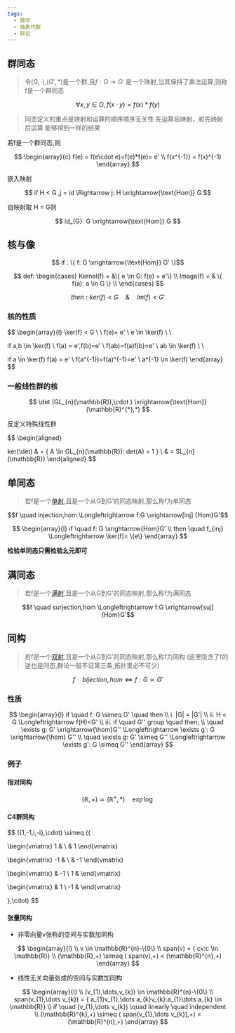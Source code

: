 ```yaml
---
tags:
  - 数学
  - 抽象代数
  - 群论
---
```



## 群同态

> 令$(G,\cdot)$,$(G',*)$是一个群,且$f: G \rightarrow G'$ 是一个映射,当其保持了乘法运算,则称f是一个群同态 

$$ \forall x,y \in G,f(x \cdot y) = f(x)*f(y)$$

> 同态定义的重点是映射和运算的顺序顺序无关性 先运算后映射，和先映射后运算 能够得到一样的结果


若f是一个群同态,则

$$
\begin{array}{c}
f(e) = f(e\cdot e)=f(e)*f(e)= e'  \\
f(x^{-1}) = f(x)^{-1}
\end{array}
$$




嵌入映射

$$
if H < G ,j = id \Rightarrow j: H \xrightarrow{\text{Hom}} G
$$

自映射取 H = G则

$$
id_{G}: G \xrightarrow{\text{Hom}} G
$$


## 核与像

$$ if : \{ f: G \xrightarrow{\text{Hom}} G' \}$$


$$
def:
\begin{cases}
Kernel(f) = &\{ e \in G: f(e) = e'\} \\
Image(f) =  & \{ f(a): a \in G \} \\
\end{cases}
$$


$$then:  ker(f) < G \quad \& \quad Im(f) < G' $$

### 核的性质

$$
\begin{array}{l}
\ker(f) < G \\ \\
f(e)= e' \\
e \in \ker(f) \\ \\

if a,b \in \ker(f) \\
f(a) = e',f(b)=e' \\
f(ab)=f(a)f(b)=e' \\
ab \in \ker(f)  \\ \\

if a \in \ker(f) f(a) = e' \\
f(a^{-1})=f(a)^{-1}=e' \\
a^{-1} \in \ker(f)
\end{array}
$$

### 一般线性群的核
$$ \det (GL_{n}(\mathbb{R}),\cdot ) \xrightarrow{\text{Hom}} (\mathbb{R}^{*},*) $$


反定义特殊线性群

$$
\begin{aligned}

ker(\det) & = \{ A \in GL_{n}(\mathbb{R}): det(A) = 1 \} \\
& = SL_{n}(\mathbb{R})
\end{aligned}
$$

## 单同态



>若f是一个[单射](./映射.md#单射),且是一个从G到G'的同态映射,那么称f为单同态

$$f \quad injection,hom  \Longleftrightarrow f:G \xrightarrow[inj] {Hom}G'$$


$$
\begin{array}{l}
if \quad f: G \xrightarrow{Hom}G' \\
then \quad f_{inj} \Longleftrightarrow \ker(f)= \{e\}
\end{array}
$$

**检验单同态只需检验幺元即可**


## 满同态

>若f是一个[满射](./映射.md#满射),且是一个从G到G'的同态映射,那么称f为满同态

$$f \quad surjection,hom  \Longleftrightarrow f:G \xrightarrow[suj] {Hom}G'$$
## 同构

>若f是一个[双射](./映射.md#双射),且是一个从G到G'的同态映射,那么称f为同构
>(这里隐含了f的逆也是同态,群论一般不证第三条,拓扑里必不可少)

$$f \quad bijection,hom  \Longleftrightarrow f:G \simeq G'$$




### 性质

$$
\begin{array}{l}
if \quad f: G \simeq G' \quad then \\
i.  |G| = |G'| \\
ii. H < G \Longleftrightarrow f(H)<G' \\
iii. if \quad G'' group \quad then, \\
\quad \exists g: G' \xrightarrow{\hom}G'' \Longleftrightarrow \exists g': G \xrightarrow{\hom} G'' \\
\quad \exists g: G' \simeq G'' \Longleftrightarrow \exists g': G \simeq G''
\end{array}
$$


### 例子

#### 指对同构

$$(\mathbb{R},+) \simeq (\mathbb{R^{+}},*) \quad \exp \log$$

#### C4群同构
$$
(\{1,-1,i,-i\},\cdot) \simeq (\{

\begin{vmatrix} 1 &  \\  & 1 \end{vmatrix}

\begin{vmatrix} -1 &  \\  & -1 \end{vmatrix}

\begin{vmatrix}  & -1  \\ 1 &  \end{vmatrix}

\begin{vmatrix}  & 1 \\ -1 &  \end{vmatrix}

\},\cdot)
$$


#### 张量同构
* 非零向量v张称的空间与实数加同构

$$
\begin{array}{l} \\
v \in \mathbb{R}^{n}-\{0\} \\
span(v) = { cv:c \in \mathbb{R}} \\
(\mathbb{R},+) \simeq ( span(v),+) < (\mathbb{R}^{n},+)
\end{array}
$$


* 线性无关向量张成的空间与实数加同构

$$
\begin{array}{l} \\
(v_{1},\dots,v_{k}) \in \mathbb{R}^{n}-\{0\} \\
span(v_{1},\dots v_{k}) = { a_{1}v_{1},\dots a_{k}v_{k}:a_{1}\dots a_{k} \in \mathbb{R}} \\
if \quad (v_{1},\dots v_{k}) \quad linearly \quad independent \\
(\mathbb{R}^{k},+) \simeq ( span(v_{1},\dots v_{k}),+) < (\mathbb{R}^{n},+)
\end{array}
$$


